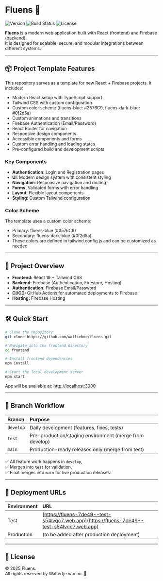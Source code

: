 # Fluens 🌿

![Version](https://img.shields.io/badge/version-0.1.1-alpha-blue)
![Build Status](https://img.shields.io/badge/build-passing-brightgreen)
![License](https://img.shields.io/badge/license-Private-important)

**Fluens** is a modern web application built with React (frontend) and Firebase (backend).  
It is designed for scalable, secure, and modular integrations between different systems.

---

## 📦 Project Template Features

This repository serves as a template for new React + Firebase projects. It includes:

- Modern React setup with TypeScript support
- Tailwind CSS with custom configuration
- Custom color scheme (fluens-blue: #3576C9, fluens-dark-blue: #0f2d5a)
- Custom animations and transitions
- Firebase Authentication (Email/Password)
- React Router for navigation
- Responsive design components
- Accessible components and forms
- Custom error handling and loading states
- Pre-configured build and development scripts

### Key Components

- **Authentication**: Login and Registration pages
- **UI**: Modern design system with consistent styling
- **Navigation**: Responsive navigation and routing
- **Forms**: Validated forms with error handling
- **Layout**: Flexible layout components
- **Styling**: Custom Tailwind configuration

### Color Scheme

The template uses a custom color scheme:
- Primary: fluens-blue (#3576C9)
- Secondary: fluens-dark-blue (#0f2d5a)
- These colors are defined in tailwind.config.js and can be customized as needed

---

## 🚀 Project Overview

- **Frontend:** React 19 + Tailwind CSS
- **Backend:** Firebase (Authentication, Firestore, Hosting)
- **Authentication:** Firebase Email/Password
- **CI/CD:** GitHub Actions for automated deployments to Firebase
- **Hosting:** Firebase Hosting

---

## 🛠 Quick Start

```bash
# Clone the repository
git clone https://github.com/wallieboe/fluens.git

# Navigate into the frontend directory
cd frontend

# Install frontend dependencies
npm install

# Start the local development server
npm start
```

App will be available at: [http://localhost:3000](http://localhost:3000)

---

## 🌳 Branch Workflow

| Branch | Purpose |
|:--|:--|
| `develop` | Daily development (features, fixes, tests) |
| `test` | Pre-production/staging environment (merge from develop) |
| `main` | Production-ready releases only (merge from test) |

✅ All feature work happens in `develop`,  
✅ Merges into `test` for validation,  
✅ Final merges into `main` for live production releases.

---

## 🔗 Deployment URLs

| Environment | URL |
|:--|:--|
| Test | [https://fluens-7de49--test-s54lvqc7.web.app](https://fluens-7de49--test-s54lvqc7.web.app) |
| Production | (to be added after production deployment) |

---

## 📝 License

© 2025 Fluens.  
All rights reserved by Waltertje van nu. 🚀
